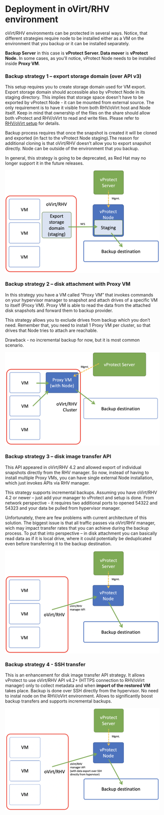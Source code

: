# Deployment in oVirt/RHV environment

oVirt/RHV environments can be protected in several ways. Notice, that different strategies require node to be installed either as a VM on the environment that you backup or it can be installed separately.

**Backup Server** in this case is **vProtect Server. Data mover** is **vProtect Node.** In some cases, as you'll notice, vProtect Node needs to be installed inside **Proxy VM**.

### Backup strategy 1 – export storage domain \(over API v3\)

This setup requires you to create storage domain used for VM export. Export storage domain should accessible also by vProtect Node in its staging directory. This implies that storage space doesn't have to be exported by vProtect Node - it can be mounted from external source. The only requirement is to have it visible from both RHV/oVirt host and Node itself. Keep in mind that ownership of the files on the share should allow both vProtect and RHV/oVirt to read and write files. Please refer to [RHV/oVirt setup](../initial_config/virtualization-platforms/setup_rhv.md) for details.

Backup process requires that once the snapshot is created it will be cloned and exported \(in fact to the vProtect Node staging\).The reason for additional cloning is that oVirt/RHV doesn’t allow you to export snapshot directly. Node can be outside of the environment that you backup.

In general, this strategy is going to be deprecated, as Red Hat may no longer support it in the future releases.

![](../.gitbook/assets/rhv-export_storage_domain.png)

### Backup strategy 2 – disk attachment with Proxy VM

In this strategy you have a VM called “Proxy VM” that invokes commands on your hypervisor manager to snapshot and attach drives of a specific VM to itself \(Proxy VM\). Proxy VM is able to read the data from the attached disk snapshots and forward them to backup provider.

This strategy allows you to exclude drives from backup which you don’t need. Remember that, you need to install 1 Proxy VM per cluster, so that drives that Node tries to attach are reachable.

Drawback - no incremental backup for now, but it is most common scenario.

![](../.gitbook/assets/rhv-disk_attachment.png)

### Backup strategy 3 – disk image transfer API

This API appeared in oVirt/RHV 4.2 and allowed export of individual snapshots directly from the RHV manager. So now, instead of having to install multiple Proxy VMs, you can have single external Node installation, which just invokes APIs via RHV manager.

This strategy supports incremental backups. Assuming you have oVirt/RHV 4.2 or newer – just add your manager to vProtect and setup is done. From network perspective - it requires two additional ports to opened 54322 and 54323 and your data be pulled from hypervisor manager.

Unfortunately, there are few problems with current architecture of this solution. The biggest issue is that all traffic passes via oVirt/RHV manager, wich may impact transfer rates that you can achieve during the backup process. To put that into perspective – in disk attachment you can basically read data as if it is local drive, where it could potentially be deduplicated even before transferring it to the backup destination.

![](../.gitbook/assets/rhv-disk_image_transfer.png)

### Backup strategy 4 - SSH transfer

This is an enhancement for disk image transfer API strategy. It allows vProtect to use oVirt/RHV API v4.2+ \(HTTPS connection to RHV/oVirt manager\) only to collect metadata and when **import of the restored VM** takes place. Backup is done over SSH directly from the hypervisor. No need to instal node on the RHV/oVirt environment. Allows to significantly boost backup transfers and supports incremental backups.

![](../.gitbook/assets/rhv-ssh_transfer.png)



